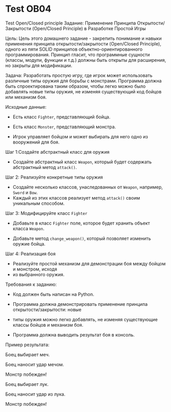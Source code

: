 # Test OB04
 Test Open/Closed principle
Задание: Применение Принципа Открытости/Закрытости (Open/Closed Principle) в
 Разработке Простой Игры

Цель: Цель этого домашнего задание - закрепить понимание и навыки применения 
принципа открытости/закрытости (Open/Closed Principle), одного из пяти SOLID 
принципов объектно-ориентированного программирования. Принцип гласит, 
что программные сущности (классы, модули, функции и т.д.) должны быть открыты для расширения, 
но закрыты для модификации.

Задача: Разработать простую игру, где игрок может использовать различные типы оружия 
для борьбы с монстрами. Программа должна быть спроектирована таким образом, 
чтобы легко можно было добавлять новые типы оружия, не изменяя существующий код 
бойцов или механизм боя.

Исходные данные:

- Есть класс `Fighter`, представляющий бойца.

- Есть класс `Monster`, представляющий монстра.

- Игрок управляет бойцом и может выбирать для него одно из вооружений для боя.

Шаг 1:Создайте абстрактный класс для оружия

- Создайте абстрактный класс `Weapon`, который будет содержать абстрактный метод `attack()`.

Шаг 2: Реализуйте конкретные типы оружия

- Создайте несколько классов, унаследованных от `Weapon`, например, `Sword` и `Bow`. 
- Каждый из этих классов реализует метод `attack()` своим уникальным способом.

Шаг 3: Модифицируйте класс `Fighter`

- Добавьте в класс `Fighter` поле, которое будет хранить объект класса `Weapon`.

- Добавьте метод `change_weapon()`, который позволяет изменить оружие бойца.

Шаг 4: Реализация боя

- Реализуйте простой механизм для демонстрации боя между бойцом и монстром, исходя 
- из выбранного оружия.

Требования к заданию:

- Код должен быть написан на Python.

- Программа должна демонстрировать применение принципа открытости/закрытости: новые 
- типы оружия можно легко добавлять, не изменяя существующие классы бойцов и механизм боя.

- Программа должна выводить результат боя в консоль.

Пример результата:

Боец выбирает меч.

Боец наносит удар мечом.

Монстр побежден!

Боец выбирает лук.

Боец наносит удар из лука.

Монстр побежден!